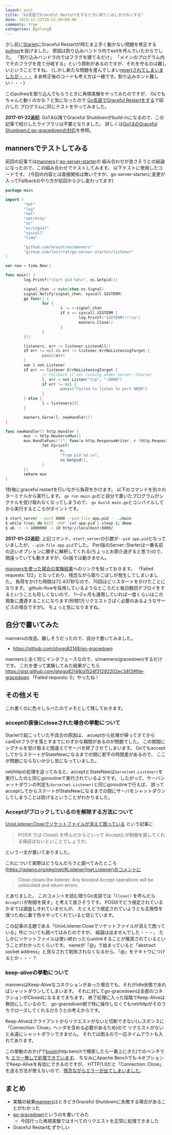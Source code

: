 ```yaml
---
layout: post
title: "Go言語でGraceful Restartをするときに取りこぼしを少なくする"
date: 2015-11-23T20:51:00+09:00
comments: true
categories: [golang]
---
```


少し前に[Starlet](https://github.com/kazuho/Starlet)にGraceful Restartが時たま上手く動かない問題を修正する[pullreq](https://github.com/kazuho/Starlet/pull/21)を投げました。
原因は割り込みハンドラ内でexitを呼んでいたからでした。
「割り込みハンドラ内ではフラグを建てるだけ」
「メインのプログラム内でそのフラグを見て分岐する」という原則があるのですが、それを守るのは難しいということですね。
(しかし新たな問題を産んでしまい[revertされてしまいましたが・・・](https://github.com/kazuho/Starlet/pull/23)
まあ修正後のコードも考え方は一緒です。割り込みホント難しい・・・)

このpullreqを取り込んでもらうときに再現実験をやってみたのですが、
Goでもちゃんと動くのかな？と気になったので
[Go言語でGraceful Restartをする](http://shogo82148.github.io/blog/2015/05/03/golang-graceful-restart/)で紹介した
プログラムに同じテストをやってみました。

**2017-01-22追記**: Go1.8以降でGraceful Shutdownがbuild-inになるので、この記事で紹介したライブラリは不要となりました。
詳しくは[Go1.8のGraceful Shutdownとgo-gracedownの対応](https://shogo82148.github.io/blog/2017/01/21/golang-1-dot-8-graceful-shutdown/)を参照。

<!-- More -->

## mannersでテストしてみる

前回の記事では[manners](https://github.com/braintree/manners)と[go-server-starter](https://github.com/lestrrat/go-server-starter)の
組み合わせが良さそうとの結論になったので、この組み合わせでテストしてみます。
以下テストに使用したコードです。
(今回の内容とは直接関係は無いですが、go-server-starterに変更が入ってFallbackのやり方が前回から少し変わってます)

``` go
package main

import (
        "fmt"
        "log"
        "net"
        "net/http"
        "os"
        "os/signal"
        "syscall"
        "time"

        "github.com/braintree/manners"
        "github.com/lestrrat/go-server-starter/listener"
)

var now = time.Now()

func main() {
        log.Printf("start pid %d\n", os.Getpid())

        signal_chan := make(chan os.Signal)
        signal.Notify(signal_chan, syscall.SIGTERM)
        go func() {
                for {
                        s := <-signal_chan
                        if s == syscall.SIGTERM {
                                log.Printf("SIGTERM!!!!\n")
                                manners.Close()
                        }
                }
        }()

        listeners, err := listener.ListenAll()
        if err != nil && err != listener.ErrNoListeningTarget {
                panic(err)
        }
        var l net.Listener
        if err == listener.ErrNoListeningTarget {
                // Fallback if not running under Server::Starter
                l, err = net.Listen("tcp", ":8080")
                if err != nil {
                        panic("Failed to listen to port 8080")
                }
        } else {
                l = listeners[0]
        }

        manners.Serve(l, newHandler())
}

func newHandler() http.Handler {
        mux := http.NewServeMux()
        mux.HandleFunc("/", func(w http.ResponseWriter, r *http.Request) {
                fmt.Fprintf(
                        w,
                        "from pid %d.\n",
                        os.Getpid(),
                )
        })
        return mux
}
```

1秒毎にgraceful restartを行いながら負荷をかけます。
以下のコマンドを別々のターミナルから実行します。
`go run main.go`だと自分で書いたプログラムがシグナルを受け取れなくなってしまうので、
`go build main.go`とコンパイルしてから実行するところがポイントです。

``` bash
$ start_server --port 8080 --pid-file app.pid -- ./main
$ while true; do kill -HUP `cat app.pid`; sleep 1; done
$ ab -r -n 1000000 -c 10 http://localhost:8080/
```

**2017-01-22追記**: 上記コマンド、`start_server`の引数が`--pid app.pid`となっていましたが、`--pid-file app.pid`でした。
Perl版のServer::Starterは一番名前の近いオプションに勝手に解釈してくれる(ちょっとお節介過ぎると思う)ので、
間違っていても動きますが、Go版では動きません。

[mannersを使った場合の実験結果](https://gist.github.com/shogo82148/a1524f31292202ec34f3#file-manners)へのリンクを貼っておきます。
「Failed requests:        122」となっており、残念ながら取りこぼしが発生してしまいました。
負荷をかけた時間は72.437秒なので、70回ほどリスタートをかけたことになります。
github-flowを採用しているようなところだと毎日数回デプロイをするということも珍しくないので、
1〜2ヶ月も運用していれば一度くらいはこの現象に遭遇することになります(秒間1万リクエストさばく必要のあるようなサービスの場合ですが)。
ちょっと気になりますね。


## 自分で書いてみた

mannersの改造、難しそうだったので、自分で書いてみました。

- https://github.com/shogo82148/go-gracedown

mannersと全く同じインタフェースなので、s/manners/gracedown/するだけです。
これを使って実験してみた結果がこちら https://gist.github.com/shogo82148/a1524f31292202ec34f3#file-gracedown
「Failed requests:        0」やったね！

## その他メモ

これ書くのに色々しらべたのでメモとして残しておきます。

### acceptの直後にcloseされた場合の挙動について

Starletで起こっていた不具合の原因は、
acceptから処理が帰ってきてからcanExitフラグを落とすまでにわずかな期間があるのが問題でした。
この期間にシグナルを受け取ると間違えてサーバを終了させてしまいます。
GoでもacceptしてからステートがStateNewになるまでの間に若干の時間差があるので、
ここが問題にならないか少し気になっていました。

net/httpの処理を追ってみると、acceptとStateNewは`Serve(net.Listener)`を実行したのと同じgoroutineで実行されているようです。
したがって、サーバシャットダウンの判定も`Serve(net.Listener)`と同じgoroutineで行えば、
誤ってacceptしてからステートがStateNewになるまでの間にサーバをシャットダウンしてしまうことは防げるということがわかりました。


### Acceptがブロックしているのを解除する方法について

[UnixListener.Closeでソケットファイルが消えて困っている](http://qiita.com/hiratara/items/0f0b6103a0dc9280cea9) という記事に

> POSIX では Close() を呼んだからといって Accept() が制御を戻してくれる保証はないといことでしょうか。

という一文が書いてありました。

これについて実際はどうなんだろうと調べてみたところ[https://golang.org/pkg/net/#Listener](net.Listener)のコメントに

> Close closes the listener.
> Any blocked Accept operations will be unblocked and return errors.

とありました。
このコメントを読む限りGo言語では「`Close()` を呼んだら`Accept()`が制御を戻す」と考えて良さそうです。
POSIXでどう規定されているかまでは調査しきれていませんが、
たとえどう規定されていようとも互換性を保つために裏で色々やってくれていると信じています。

この記事の主題である「UnixListener.Closeでソケットファイルが消えて困っている」件についても調べてはみたのですが、
結論は出ませんでした・・・。
たしかにソケットファイルは使い終わったらunlinkすることが推奨されているということがわかったくらいです。
nameが「@」で始まっていると「abstract socket address」と見なされて削除されなくなるから、「@」をテキトウにつけるとか・・・？


### keep-aliveの挙動について

mannersはKeep-Aliveなコネクションがあった場合でも、それがIdle状態であればシャットダウンしてしまいます。
それに対してgo-gracedownは全部のコネクションがClosedになるまでまちます。
終了処理に入った段階でKeep-Aliveは無効にしているので、
go-gracedown側で特に操作しなくてもnet/httpがそのうちクローズしてくれるだろうとの考えからです。

Keep-Aliveはクライアントからリクエストがないと切断できない(レスポンスに「Connection: Close」ヘッダを含める必要があるため)ので
リクエストがないと永遠にシャットダウンできません。
それでは困るので一応タイムアウトも入れてあります。

この挙動のおかげで[boom](https://github.com/rakyll/boom)(http benchで検索したら一番上にきた)でのベンチでも
[エラー無しで処理できています](https://gist.github.com/shogo82148/a1524f31292202ec34f3#file-gracedown-boom)。
ちなみにApache Benchでも-kオプションでKeep-Aliveを有効にできるのですが、
HTTP/1.0だと「Connection: Close」を送る方法が使えないので、[残念ながらエラーが出てしまいました](https://gist.github.com/shogo82148/a1524f31292202ec34f3#file-gracedown-keep-alive)。


## まとめ

- 実験の結果[manners](https://github.com/braintree/manners)はときどきGraceful Shutdownに失敗する場合があることがわかった
- [go-gracedown](https://github.com/shogo82148/go-gracedown)というのを書いてみた
  - 今回行った再現実験ではすべてのリクエストを正常に処理できました
- Graceful Restartむずかしい

